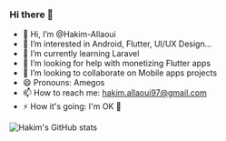 ### Hi there 👋

<!--### Hi there 👋-->

- 👋 Hi, I’m @Hakim-Allaoui
- 👀 I’m interested in Android, Flutter, UI/UX Design...
- 🌱 I’m currently learning Laravel
- 🤔 I’m looking for help with monetizing Flutter apps
- 💞️ I’m looking to collaborate on Mobile apps projects
- 😄 Pronouns: Amegos
- 📫 How to reach me: hakim.allaoui97@gmail.com
- ⚡ How it's going: I'm <!--BR-->OK<!--EN--> 🙂

![Hakim's GitHub stats](https://github-readme-stats.vercel.app/api?username=Hakim-Allaoui&show_icons=true&theme=transparent)

<!--
**Hakim-Allaoui/Hakim-Allaoui** is a ✨ _special_ ✨ repository because its `README.md` (this file) appears on your GitHub profile.

Here are some ideas to get you started:

- 🔭 I’m currently working on ...
- 🌱 I’m currently learning ...
- 👯 I’m looking to collaborate on ...
- 🤔 I’m looking for help with ...
- 💬 Ask me about ...
- 📫 How to reach me: ...
- 😄 Pronouns: ...
- ⚡ Fun fact: ...
-->
